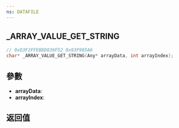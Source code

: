 ```yaml
---
ns: DATAFILE
---
```

## _ARRAY_VALUE_GET_STRING

```c
// 0xD3F2FFEB8D836F52 0x93F985A6
char* _ARRAY_VALUE_GET_STRING(Any* arrayData, int arrayIndex);
```


## 參數
* **arrayData**: 
* **arrayIndex**: 

## 返回值
